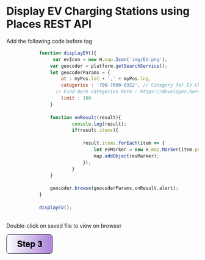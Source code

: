 


# Display EV Charging Stations using Places REST API
Add the following code before </script> tag
```javascript
            function displayEV(){
                 var evIcon = new H.map.Icon('img/EV.png');
                var geocoder = platform.getSearchService();
                let geocoderParams = {
                    at : myPos.lat + ',' + myPos.lng,
                    categories : '700-7600-0322', // Category for EV Charging Station
                  // Find more categories here : https://developer.here.com/documentation/geocoding-search-api/dev_guide/topics-places/introduction.html
                    limit : 100
                }

                function onResult(result){
                        console.log(result);
                        if(result.items){

                            result.items.forEach(item => {
                                let evMarker = new H.map.Marker(item.position,{ icon: evIcon }); 
                                map.addObject(evMarker);
                            });
                        }
                }

                geocoder.browse(geocoderParams,onResult,alert);
            }

            displayEV();
```
</br> Double-click on saved file to view on browser

[![Foo](img/s3.png)](Step3.md)


